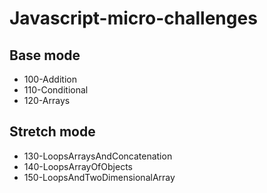 # Javascript-micro-challenges

## Base mode

- 100-Addition
- 110-Conditional
- 120-Arrays

## Stretch mode

- 130-LoopsArraysAndConcatenation
- 140-LoopsArrayOfObjects
- 150-LoopsAndTwoDimensionalArray